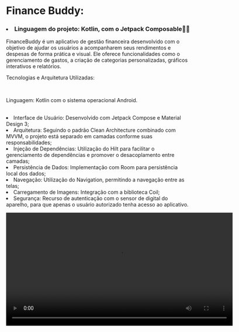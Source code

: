 # Finance Buddy:
<p> 
  
### <li> Linguagem do projeto: Kotlin, com o Jetpack Composable🚀🚀 </li>


FinanceBuddy é um aplicativo de gestão financeira desenvolvido com o objetivo de ajudar os usuários a acompanharem seus rendimentos e despesas de forma prática e visual. Ele oferece funcionalidades como o gerenciamento de gastos, a criação de categorias personalizadas, gráficos interativos e relatórios.


Tecnologias e Arquitetura Utilizadas:

<br>

Linguagem: Kotlin com o sistema operacional Android.

<br>

<li> Interface de Usuário: Desenvolvido com Jetpack Compose e Material Design 3;

<li> Arquitetura: Seguindo o padrão Clean Architecture combinado com MVVM, o projeto está separado em camadas conforme suas responsabilidades;

<li> Injeção de Dependências: Utilização do Hilt para facilitar o gerenciamento de dependências e promover o desacoplamento entre camadas;

<li> Persistência de Dados: Implementação com Room para persistência local dos dados;

<li> Navegação: Utilização do Navigation, permitindo a navegação entre as telas;

<li> Carregamento de Imagens: Integração com a biblioteca Coil;

<li> Segurança: Recurso de autenticação com o sensor de digital do aparelho, para que apenas o usuário autorizado tenha acesso ao aplicativo.
<br>

<video
  controls
  src="https://github.com/user-attachments/assets/87d661c9-cf6b-4995-85f0-766892d05420"
  width="620">
</video>

